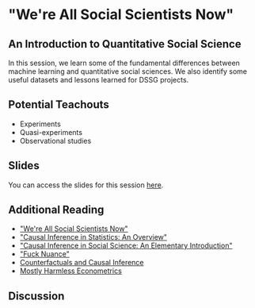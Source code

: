 # "We're All Social Scientists Now"
## An Introduction to Quantitative Social Science
In this session, we learn some of the fundamental differences between machine learning and quantitative social sciences.
We also identify some useful datasets and lessons learned for DSSG projects.

## Potential Teachouts
* Experiments
* Quasi-experiments
* Observational studies

## Slides
You can access the slides for this session 
[here](https://github.com/dssg/hitchhikers-guide/blob/master/dssg-knowledge/quantsocialscience/All_Social_Scientists.pdf).

## Additional Reading
* ["We're All Social Scientists Now"](http://stanford.edu/~jgrimmer/bd_2.pdf)
* ["Causal Inference in Statistics: An Overview"](http://ftp.cs.ucla.edu/pub/stat_ser/r350.pdf)
* ["Causal Inference in Social Science: An Elementary Introduction"](http://people.ischool.berkeley.edu/~hal/Papers/2015/cause03.pdf)
* ["Fuck Nuance"](https://kieranhealy.org/files/papers/fuck-nuance.pdf)
* [Counterfactuals and Causal Inference](https://www.amazon.com/dp/1107694167/ref=pd_lpo_sbs_dp_ss_1?pf_rd_p=1944687682&pf_rd_s=lpo-top-stripe-1&pf_rd_t=201&pf_rd_i=0521671930&pf_rd_m=ATVPDKIKX0DER&pf_rd_r=908676750YHM8KJ9YSKH)
* [Mostly Harmless Econometrics](https://www.amazon.com/dp/0691120358/ref=pd_lpo_sbs_dp_ss_2?pf_rd_p=1944687462&pf_rd_s=lpo-top-stripe-1&pf_rd_t=201&pf_rd_i=0521671930&pf_rd_m=ATVPDKIKX0DER&pf_rd_r=PSSFK0NSKF1B43G0PG71)

## Discussion
